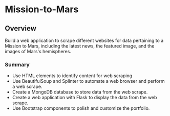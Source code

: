 # Mission-to-Mars

## Overview
Build a web application to scrape different websites for data pertaining to a Mission to Mars, including the latest news, the featured image, and the images of Mars's hemispheres.

### Summary
* Use HTML elements to identify content for web scraping 
* Use BeautifulSoup and Splinter to automate a web browser and perform a web scrape.
* Create a MongoDB database to store data from the web scrape.
* Create a web application with Flask to display the data from the web scrape.
* Use Bootstrap components to polish and customize the portfolio.



